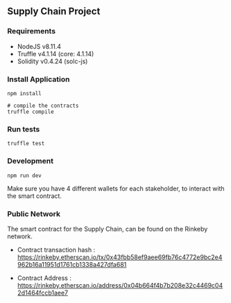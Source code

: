 ## Supply Chain Project

### Requirements
- NodeJS v8.11.4
- Truffle v4.1.14 (core: 4.1.14)
- Solidity v0.4.24 (solc-js)

### Install Application
```
npm install

# compile the contracts
truffle compile
```

### Run tests
```
truffle test
```

### Development
```
npm run dev
```
Make sure you have 4 different wallets for each stakeholder, to interact with the smart contract.

### Public Network
The smart contract for the Supply Chain, can be found on the Rinkeby network.

- Contract transaction hash : https://rinkeby.etherscan.io/tx/0x43fbb58ef9aee69fb76c4772e9bc2e4962b16a11951d1761cb1338a427dfa681

- Contract Address :
https://rinkeby.etherscan.io/address/0x04b664f4b7b208e32c4469c042d1464fccb1aee7